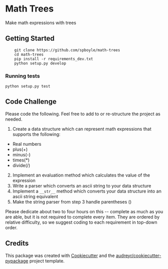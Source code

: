 # Math Trees

Make math expressions with trees


## Getting Started
```
    git clone https://github.com/spboyle/math-trees
    cd math-trees
    pip install -r requirements_dev.txt
    python setup.py develop
```

### Running tests
`python setup.py test`


## Code Challenge
Please code the following. Feel free to add to or re-structure the project as needed.
1. Create a data structure which can represent math expressions that supports the following:
  * Real numbers
  * plus(+)
  * minus(-)
  * times(*)
  * divide(/)
2. Implement an evaluation method which calculates the value of the expression
3. Write a parser which converts an ascii string to your data structure
4. Implement a `__str__` method which converts your data structure into an ascii string equivalent
5. Make the string parser from step 3 handle parentheses ()

Please dedicate about two to four hours on this -- complete as much as you are able, but it is not required to complete every item. They are ordered by relative difficulty, so we suggest coding to each requirement in top-down order.


## Credits
This package was created with [Cookiecutter](https://github.com/audreyr/cookiecutter) and the [audreyr/cookiecutter-pypackage](https://github.com/audreyr/cookiecutter-pypackage) project template.
